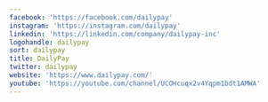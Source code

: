 ```yaml
---
facebook: 'https://facebook.com/dailypay'
instagram: 'https://instagram.com/dailypay'
linkedin: 'https://linkedin.com/company/dailypay-inc'
logohandle: dailypay
sort: dailypay
title: DailyPay
twitter: dailypay
website: 'https://www.dailypay.com/'
youtube: 'https://youtube.com/channel/UCOHcuqx2v4Yqpm1bdt1AMWA'
---
```

